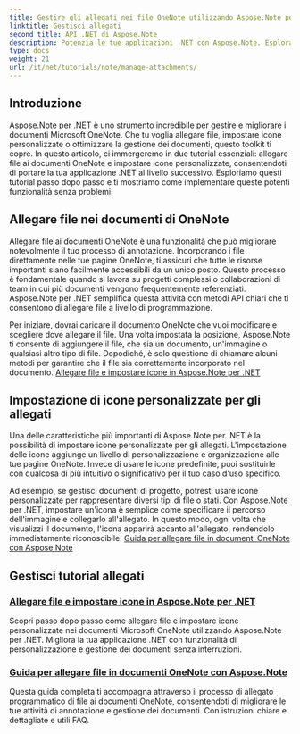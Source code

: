 ```yaml
---
title: Gestire gli allegati nei file OneNote utilizzando Aspose.Note per .NET
linktitle: Gestisci allegati
second_title: API .NET di Aspose.Note
description: Potenzia le tue applicazioni .NET con Aspose.Note. Esplora i tutorial su come allegare file, impostare icone e recuperare allegati per uno sviluppo avanzato.
type: docs
weight: 21
url: /it/net/tutorials/note/manage-attachments/
---
```

## Introduzione

Aspose.Note per .NET è uno strumento incredibile per gestire e migliorare i documenti Microsoft OneNote. Che tu voglia allegare file, impostare icone personalizzate o ottimizzare la gestione dei documenti, questo toolkit ti copre. In questo articolo, ci immergeremo in due tutorial essenziali: allegare file ai documenti OneNote e impostare icone personalizzate, consentendoti di portare la tua applicazione .NET al livello successivo. Esploriamo questi tutorial passo dopo passo e ti mostriamo come implementare queste potenti funzionalità senza problemi.

## Allegare file nei documenti di OneNote  
Allegare file ai documenti OneNote è una funzionalità che può migliorare notevolmente il tuo processo di annotazione. Incorporando i file direttamente nelle tue pagine OneNote, ti assicuri che tutte le risorse importanti siano facilmente accessibili da un unico posto. Questo processo è fondamentale quando si lavora su progetti complessi o collaborazioni di team in cui più documenti vengono frequentemente referenziati. Aspose.Note per .NET semplifica questa attività con metodi API chiari che ti consentono di allegare file a livello di programmazione.

Per iniziare, dovrai caricare il documento OneNote che vuoi modificare e scegliere dove allegare il file. Una volta impostata la posizione, Aspose.Note ti consente di aggiungere il file, che sia un documento, un'immagine o qualsiasi altro tipo di file. Dopodiché, è solo questione di chiamare alcuni metodi per garantire che il file sia correttamente incorporato nel documento.
[Allegare file e impostare icone in Aspose.Note per .NET](./attaching-files-setting-icons/)

## Impostazione di icone personalizzate per gli allegati  
Una delle caratteristiche più importanti di Aspose.Note per .NET è la possibilità di impostare icone personalizzate per gli allegati. L'impostazione delle icone aggiunge un livello di personalizzazione e organizzazione alle tue pagine OneNote. Invece di usare le icone predefinite, puoi sostituirle con qualcosa di più intuitivo o significativo per il tuo caso d'uso specifico.

Ad esempio, se gestisci documenti di progetto, potresti usare icone personalizzate per rappresentare diversi tipi di file o stati. Con Aspose.Note per .NET, impostare un'icona è semplice come specificare il percorso dell'immagine e collegarlo all'allegato. In questo modo, ogni volta che visualizzi il documento, l'icona apparirà accanto all'allegato, rendendolo immediatamente riconoscibile.
[Guida per allegare file in documenti OneNote con Aspose.Note](./attach-file-in-one-note-documents/)

## Gestisci tutorial allegati
### [Allegare file e impostare icone in Aspose.Note per .NET](./attaching-files-setting-icons/)
Scopri passo dopo passo come allegare file e impostare icone personalizzate nei documenti Microsoft OneNote utilizzando Aspose.Note per .NET. Migliora la tua applicazione .NET con funzionalità di personalizzazione e gestione dei documenti senza interruzioni.
### [Guida per allegare file in documenti OneNote con Aspose.Note](./attach-file-in-one-note-documents/)
Questa guida completa ti accompagna attraverso il processo di allegato programmatico di file ai documenti OneNote, consentendoti di migliorare le tue attività di annotazione e gestione dei documenti. Con istruzioni chiare e dettagliate e utili FAQ.